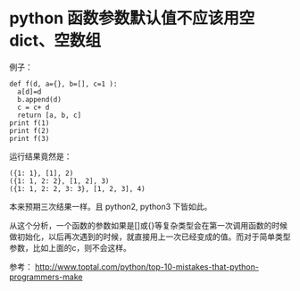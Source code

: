 # python 函数参数默认值不应该用空dict、空数组

例子：

```
def f(d, a={}, b=[], c=1 ):
  a[d]=d
  b.append(d)
  c = c+ d
  return [a, b, c]
print f(1)
print f(2)
print f(3)
```

运行结果竟然是：
```
({1: 1}, [1], 2) 
({1: 1, 2: 2}, [1, 2], 3) 
({1: 1, 2: 2, 3: 3}, [1, 2, 3], 4)
```
本来预期三次结果一样。且 python2, python3 下皆如此。


从这个分析，一个函数的参数如果是[]或{}等复杂类型会在第一次调用函数的时候做初始化，以后再次遇到的时候，就直接用上一次已经变成的值。而对于简单类型参数，比如上面的c，则不会这样。

参考： http://www.toptal.com/python/top-10-mistakes-that-python-programmers-make 

